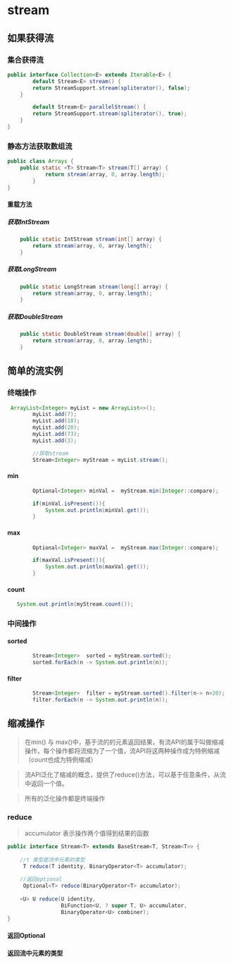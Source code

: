 # stream



## 如果获得流

### 集合获得流

```java
public interface Collection<E> extends Iterable<E> {
        default Stream<E> stream() {
        return StreamSupport.stream(spliterator(), false);
    }

        default Stream<E> parallelStream() {
        return StreamSupport.stream(spliterator(), true);
    }
}
```



### 静态方法获取数组流

```java
public class Arrays {   
    public static <T> Stream<T> stream(T[] array) {
            return stream(array, 0, array.length);
        }
}
```



#### 重载方法

##### 获取IntStream

```java
    public static IntStream stream(int[] array) {
        return stream(array, 0, array.length);
    }
```

#####  获取LongStream

```java
    public static LongStream stream(long[] array) {
        return stream(array, 0, array.length);
    }
```

#####  获取DoubleStream

```java
    public static DoubleStream stream(double[] array) {
        return stream(array, 0, array.length);
    }

```



## 简单的流实例

### 终端操作

```java
 ArrayList<Integer> myList = new ArrayList<>();
        myList.add(7);
        myList.add(18);
        myList.add(20);
        myList.add(73);
        myList.add(3);

        //获取stream
        Stream<Integer> myStream = myList.stream();

```

#### min

```java
        Optional<Integer> minVal =  myStream.min(Integer::compare);

        if(minVal.isPresent()){
            System.out.println(minVal.get());
        }

```

#### max

```java
        Optional<Integer> maxVal =  myStream.max(Integer::compare);

        if(maxVal.isPresent()){
            System.out.println(maxVal.get());
        }
```

#### count

```java
   System.out.println(myStream.count());
```



### 中间操作

#### sorted

```java
        Stream<Integer>  sorted = myStream.sorted();
        sorted.forEach(n -> System.out.println(n));
```



#### filter

```java
        Stream<Integer>  filter = myStream.sorted().filter(n-> n>20);
        filter.forEach(n -> System.out.println(n));
```



## 缩减操作

> 在min() 与 max()中，基于流的的元素返回结果，有流API的属于叫做缩减操作，每个操作都将流缩为了一个值，流API将这两种操作成为特例缩减（count也成为特例缩减）



> 流API泛化了缩减的概念，提供了reduce()方法，可以基于任意条件，从流中返回一个值。



> 所有的泛化操作都是终端操作



### reduce

> accumulator 表示操作两个值得到结果的函数

```java
public interface Stream<T> extends BaseStream<T, Stream<T>> {
    
    //t 类型是流中元素的类型
     T reduce(T identity, BinaryOperator<T> accumulator);
    
    //返回optional
     Optional<T> reduce(BinaryOperator<T> accumulator);
    
    <U> U reduce(U identity,
                 BiFunction<U, ? super T, U> accumulator,
                 BinaryOperator<U> combiner);
}
```



####  返回Optional



#### 返回流中元素的类型





